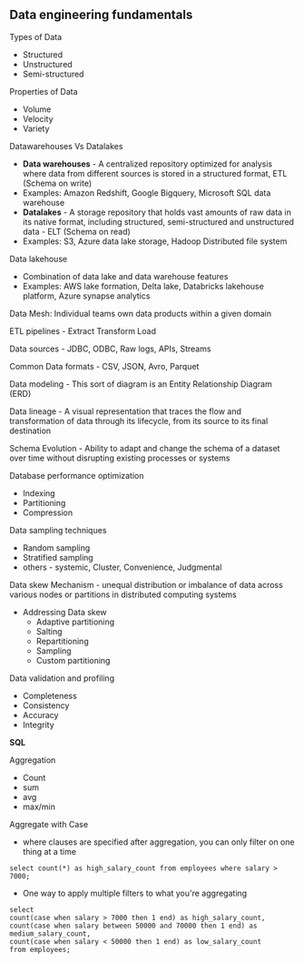 ## Data engineering fundamentals

Types of Data
- Structured
- Unstructured
- Semi-structured


Properties of Data
- Volume
- Velocity
- Variety

Datawarehouses Vs Datalakes
- **Data warehouses** - A centralized repository optimized for analysis where data from different sources is stored in a structured format, ETL (Schema on write)
- Examples: Amazon Redshift, Google Bigquery, Microsoft SQL data warehouse
- **Datalakes** - A storage repository that holds vast amounts of raw data in its native format, including structured, semi-structured and unstructured data - ELT (Schema on read)
- Examples: S3, Azure data lake storage, Hadoop Distributed file system


Data lakehouse
- Combination of data lake and data warehouse features
- Examples: AWS lake formation, Delta lake, Databricks lakehouse platform, Azure synapse analytics

Data Mesh: Individual teams own data products within a given domain

ETL pipelines - Extract Transform Load

Data sources - JDBC, ODBC, Raw logs, APIs, Streams

Common Data formats - CSV, JSON, Avro, Parquet

Data modeling - This sort of diagram is an Entity Relationship Diagram (ERD)

Data lineage - A visual representation that traces the flow and transformation of data through its lifecycle, from its source to its final destination

Schema Evolution - Ability to adapt and change the schema of a dataset over time without disrupting existing processes or systems

Database performance optimization
- Indexing
- Partitioning
- Compression

Data sampling techniques
- Random sampling
- Stratified sampling
- others - systemic, Cluster, Convenience, Judgmental

Data skew Mechanism - unequal distribution or imbalance of data across various nodes or partitions in distributed computing systems
- Addressing Data skew
  - Adaptive partitioning
  - Salting
  - Repartitioning
  - Sampling
  - Custom partitioning

Data validation and profiling
- Completeness
- Consistency
- Accuracy
- Integrity


**SQL**

Aggregation
- Count
- sum
- avg
- max/min

Aggregate with Case
- where clauses are specified after aggregation, you can only filter on one thing at a time
```
select count(*) as high_salary_count from employees where salary > 7000;
```

- One way to apply multiple filters to what you're aggregating
```
select
count(case when salary > 7000 then 1 end) as high_salary_count,
count(case when salary between 50000 and 70000 then 1 end) as medium_salary_count,
count(case when salary < 50000 then 1 end) as low_salary_count
from employees;

```

